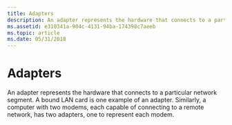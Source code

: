 ```yaml
---
title: Adapters
description: An adapter represents the hardware that connects to a particular network segment.
ms.assetid: e310341a-904c-4131-94ba-174398c7aeeb
ms.topic: article
ms.date: 05/31/2018
---
```


# Adapters

An adapter represents the hardware that connects to a particular network segment. A bound LAN card is one example of an adapter. Similarly, a computer with two modems, each capable of connecting to a remote network, has two adapters, one to represent each modem.

 

 




